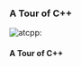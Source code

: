 ### A Tour of C++

![atcpp][atcpp]:

#### A Tour of C++

[atcpp]:http://www.informit.com/ShowCover.aspx?isbn=0321958314